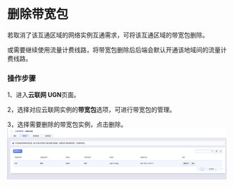 # 删除带宽包

若取消了该互通区域的网络实例互通需求，可将该互通区域的带宽包删除。

或需要继续使用流量计费线路，将带宽包删除后后端会默认开通该地域间的流量计费线路。

### 操作步骤

1、进入**云联网 UGN**页面。

2，选择对应云联网实例的**带宽包**选项，可进行带宽包的管理。

3，选择需要删除的带宽包实例，点击删除。
![](/images/deletebandwidthpackage01.png)
